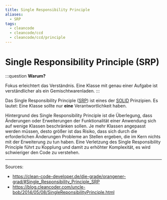 ```yaml
---
title: Single Responsibility Principle
aliases:
  - SRP
tags:
  - cleancode
  - cleancode/ccd
  - cleancode/ccd/principle
---
```

# Single Responsibility Principle (SRP)

:::question **Warum?**

Fokus erleichtert das Verständnis. Eine Klasse mit genau einer Aufgabe ist verständlicher als ein Gemischtwarenladen.
:::

Das Single Responsibility Principle ([SRP](http://web.archive.org/web/20160716150726/http://objectmentor.com/resources/articles/srp.pdf)) ist eines der [SOLID](docs/main/CleanCode/SOLID.md) Prinzipien. Es lautet: Eine Klasse sollte nur **eine** Verantwortlichkeit haben.

Hintergrund des Single Responsibility Principle ist die Überlegung, dass Änderungen oder Erweiterungen der Funktionalität einer Anwendung sich auf wenige Klassen beschränken sollen. Je mehr Klassen angepasst werden müssen, desto größer ist das Risiko, dass sich durch die erforderlichen Änderungen Probleme an Stellen ergeben, die im Kern nichts mit der Erweiterung zu tun haben. Eine Verletzung des Single Responsibility Principle führt zu Kopplung und damit zu erhöhter Komplexität, es wird schwieriger den Code zu verstehen.

---
Sources:
- https://clean-code-developer.de/die-grade/orangener-grad/#Single_Responsibility_Principle_SRP
- https://blog.cleancoder.com/uncle-bob/2014/05/08/SingleReponsibilityPrinciple.html
